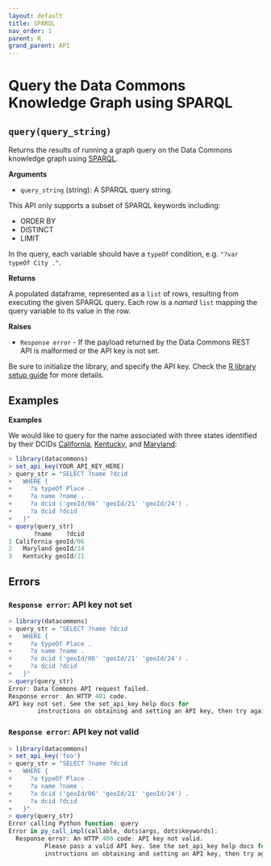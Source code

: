 ```yaml
---
layout: default
title: SPARQL
nav_order: 1
parent: R
grand_parent: API
---
```


# Query the Data Commons Knowledge Graph using SPARQL

## `query(query_string)`

Returns the results of running a graph query on the Data Commons knowledge graph
using [SPARQL](https://www.w3.org/TR/rdf-sparql-query/).

**Arguments**

* `query_string` (string): A SPARQL query string.

This API only supports a subset of SPARQL keywords including:

<!--- TODO: add link to sparql doc --->

-   ORDER BY
-   DISTINCT
-   LIMIT

In the query, each variable should have a `typeOf` condition, e.g. `"?var typeOf
City ."`.

**Returns**

A populated dataframe, represented as a `list` of rows, resulting from executing the given
SPARQL query. Each row is a *named* `list` mapping the query variable to its value in the
row.

**Raises**

* `Response error` - If the payload returned by the Data Commons REST API is malformed or the API key is not set.

Be sure to initialize the library, and specify the API key. Check the [R library setup guide](/api/r/) for more details.

## Examples

**Examples**

We would like to query for the name associated with three states identified by
their DCIDs [California](https://datacommons.org/browser/geoId/06>),
[Kentucky](https://datacommons.org/browser/geoId/21>), and
[Maryland](https://datacommons.org/browser/geoId/24>):

```r
> library(datacommons)
> set_api_key(YOUR_API_KEY_HERE)
> query_str = "SELECT ?name ?dcid
+   WHERE {
+     ?a typeOf Place .
+     ?a name ?name .
+     ?a dcid ('geoId/06' 'geoId/21' 'geoId/24') .
+     ?a dcid ?dcid
+   }"
> query(query_str)
       ?name    ?dcid
1 California geoId/06
2   Maryland geoId/24
3   Kentucky geoId/21
```

## Errors

### `Response error`: API key not set

```r
> library(datacommons)
> query_str = "SELECT ?name ?dcid
+   WHERE {
+     ?a typeOf Place .
+     ?a name ?name .
+     ?a dcid ('geoId/06' 'geoId/21' 'geoId/24') .
+     ?a dcid ?dcid
+   }"
> query(query_str)
Error: Data Commons API request failed.
Response error: An HTTP 401 code.
API key not set. See the set_api_key help docs for
        instructions on obtaining and setting an API key, then try again.
```

### `Response error`: API key not valid

```r
> library(datacommons)
> set_api_key('foo')
> query_str = "SELECT ?name ?dcid
+   WHERE {
+     ?a typeOf Place .
+     ?a name ?name .
+     ?a dcid ('geoId/06' 'geoId/21' 'geoId/24') .
+     ?a dcid ?dcid
+   }"
> query(query_str)
Error calling Python function: query
Error in py_call_impl(callable, dots$args, dots$keywords): 
  Response error: An HTTP 400 code: API key not valid.
          Please pass a valid API key. See the set_api_key help docs for
          instructions on obtaining and setting an API key, then try again.
```
